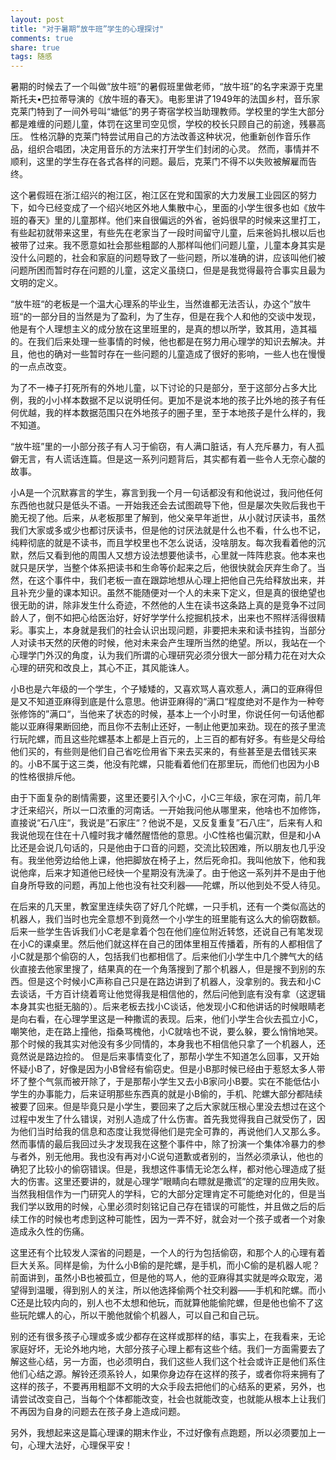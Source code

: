 ```yaml
---
layout: post
title: "对于暑期“放牛班”学生的心理探讨" 
comments: true
share: true
tags: 随感
---
```





暑期的时候去了一个叫做“放牛班”的暑假班里做老师，“放牛班”的名字来源于克里斯托夫•巴拉蒂导演的《放牛班的春天》。电影里讲了1949年的法国乡村，音乐家克莱门特到了一间外号叫“塘低”的男子寄宿学校当助理教师。学校里的学生大部分都是难缠的问题儿童，体罚在这里司空见惯，学校的校长只顾自己的前途，残暴高压。 性格沉静的克莱门特尝试用自己的方法改善这种状况，他重新创作音乐作品，组织合唱团，决定用音乐的方法来打开学生们封闭的心灵。 然而，事情并不顺利，这里的学生存在各式各样的问题。最后，克莱门不得不以失败被解雇而告终。

这个暑假班在浙江绍兴的袍江区，袍江区在党和国家的大力发展工业园区的努力下，如今已经变成了一个绍兴地区外地人集散中心，里面的小学生很多也如《放牛班的春天》里的儿童那样。他们来自很偏远的外省，爸妈很早的时候来这里打工，有些起初就带来这里，有些先在老家当了一段时间留守儿童，后来爸妈扎根以后也被带了过来。我不愿意如社会那些粗鄙的人那样叫他们问题儿童，儿童本身其实是没什么问题的，社会和家庭的问题导致了一些问题，所以准确的讲，应该叫他们被问题所困而暂时存在问题的儿童，这定义虽绕口，但是是我觉得最符合事实且最为文明的定义。

“放牛班“的老板是一个温大心理系的毕业生，当然谁都无法否认，办这个”放牛班“的一部分目的当然是为了盈利，为了生存，但是在我个人和他的交谈中发现，他是有个人理想主义的成分放在这里班里的，是真的想以所学，致其用，造其福的。在我们后来处理一些事情的时候，他也都是在努力用心理学的知识去解决。并且，他也的确对一些暂时存在一些问题的儿童造成了很好的影响，一些人也在慢慢的一点点改变。

为了不一棒子打死所有的外地儿童，以下讨论的只是部分，至于这部分占多大比例，我的小小样本数据不足以说明任何。更加不是说本地的孩子比外地的孩子有任何优越，我的样本数据范围只在外地孩子的圈子里，至于本地孩子是什么样的，我不知道。

“放牛班”里的一小部分孩子有人习于偷窃，有人满口脏话，有人充斥暴力，有人孤僻无言，有人谎话连篇。但是这一系列问题背后，其实都有着一些令人无奈心酸的故事。

小A是一个沉默寡言的学生，寡言到我一个月一句话都没有和他说过，我问他任何东西他也就只是低头不语。一开始我还会去试图疏导下他，但是屡次失败后我也干脆无视了他。后来，从老板那里了解到，他父亲早年逝世，从小就讨厌读书，虽然我们大家或多或少也都讨厌读书，但是他的讨厌法就是什么也不看，什么也不记，纯粹彻底的就是不读书，而且学校里也不怎么说话，没啥朋友。每次我看着他的沉默，然后又看到他的周围人又想方设法想要他读书，心里就一阵阵悲哀。他本来也就只是厌学，当整个体系把读书和生命等价起来之后，他很快就会厌弃生命了。当然，在这个事件中，我们老板一直在跟踪地想从心理上把他自己先给释放出来，并且补充少量的课本知识。虽然不能随便对一个人的未来下定义，但是真的很绝望也很无助的讲，除非发生什么奇迹，不然他的人生在读书这条路上真的是竞争不过同龄人了，倒不如把心给医治好，好好学学什么挖掘机技术，出来也不照样活得很精彩。事实上，本身就是我们的社会认识出现问题，非要把未来和读书挂钩，当部分人对读书天然的厌倦的时候，他对未来会产生理所当然的绝望。所以，我站在一个心理学门外汉的角度，认为我们所谓的心理研究必须分很大一部分精力花在对大众心理的研究和改良上，其心不正，其风能诛人。

小B也是六年级的一个学生，个子矮矮的，又喜欢骂人喜欢惹人，满口的亚麻得但是又不知道亚麻得到底是什么意思。他讲亚麻得的“满口“程度绝对不是作为一种夸张修饰的”满口“，当他来了状态的时候，基本上一个小时里，你说任何一句话他都能以亚麻得果断回绝，而且你不去制止还好，一制止他更加来劲。现在的孩子里流行玩陀螺，而且这些陀螺基本上都是上百元的，上三百的都有好多。有些是父母给他们买的，有些则是他们自己省吃俭用省下来去买来的，有些甚至是去借钱买来的。小B不属于这三类，他没有陀螺，只能看着他们在那里玩，而他们也因为小B的性格很排斥他。	

由于下面复杂的剧情需要，这里还要引入个小C，小C三年级，家在河南，前几年才迁来绍兴，所以一口浓重的河南话。一开始我问他从哪里来，他啥也不加修饰，直接说“石八庄“，我说是”石家庄“？他说不是，又反复重复”石八庄“，后来有人和我说他现在住在十八幢时我才幡然醒悟他的意思。小C性格也偏沉默，但是和小A比还是会说几句话的，只是他由于口音的问题，交流比较困难，所以朋友也几乎没有。我坐他旁边给他上课，他把脚放在椅子上，然后死命扣。我叫他放下，他和我说他痒，后来才知道他已经快一个星期没有洗澡了。由于他这一系列并不是由于他自身所导致的问题，再加上他也没有社交利器——陀螺，所以他到处不受人待见。

在后来的几天里，教室里连续失窃了好几个陀螺，一只手机，还有一个类似高达的机器人，我们当时也完全意想不到竟然一个小学生的班里能有这么大的偷窃数额。后来一些学生告诉我们小C老是拿着个包在他们座位附近转悠，还说自己有笔发现在小C的课桌里。然后他们就这样在自己的团体里相互传播着，所有的人都相信了小C就是那个偷窃的人，包括我们也都相信了。后来他们小学生中几个脾气大的结伙直接去他家里搜了，结果真的在一个角落搜到了那个机器人，但是搜不到别的东西。但是这个时候小C声称自己只是在路边讲到了机器人，没拿别的。我去和小C去谈话，千方百计绕着弯让他觉得我是相信他的，然后问他到底有没有拿（这逻辑本身其实也挺无脑的）。后来老板去找小C谈话，他发现小C和他讲话的时候眼睛老是向右看，在心理学里这是一种撒谎的表现。后来，他们小学生合伙去孤立小C，嘲笑他，走在路上撞他，指桑骂槐他，小C就啥也不说，要么躲，要么悄悄地哭。那个时候的我其实对他没有多少同情的，本身我也不相信他只拿了一个机器人，还竟然说是路边捡的。
但是后来事情变化了，那帮小学生不知道怎么回事，又开始怀疑小B了，好像是因为小B曾经有偷窃史。但是小B那时候已经由于惹怒太多人带坏了整个气氛而被开除了，于是那帮小学生又去小B家问小B要。实在不能低估小学生的办事能力，后来证明那些东西真的就是小B偷的，手机、陀螺大部分都陆续被要了回来。但是毕竟只是小学生，要回来了之后大家就压根心里没去想过在这个过程中发生了什么错误，对别人造成了什么伤害。首先我觉得我自己就受伤了，因为他们当时给我的信息和态度让我觉得他们是完全可靠的，再说他们人又那么多。然而事情的最后我回过头才发现我在这整个事件中，除了扮演一个集体冷暴力的参与者外，别无他用。我也没有再对小C说句道歉或者别的，当然必须承认，他也的确犯了比较小的偷窃错误。但是，我想这件事情无论怎么样，都对他心理造成了挺大的伤害。这里还要讲的，就是心理学”眼睛向右瞟就是撒谎”的定理的应用失败。当然我相信作为一门研究人的学科，它的大部分定理肯定不可能绝对化的，但是当我们学以致用的时候，心里必须时刻铭记自己存在错误的可能性，并且做之后的后续工作的时候也考虑到这种可能性，因为一弄不好，就会对一个孩子或者一个对象造成永久性的伤痛。

这里还有个比较发人深省的问题是，一个人的行为包括偷窃，和那个人的心理有着巨大关系。同样是偷，为什么小B偷的是陀螺，是手机，而小C偷的是机器人呢？前面讲到，虽然小B也被孤立，但是他的骂人，他的亚麻得其实就是哗众取宠，渴望得到温暖，得到别人的关注，所以他选择偷两个社交利器——手机和陀螺。而小C还是比较内向的，别人也不太想和他玩，而就算他能偷陀螺，但是他也偷不了这些玩陀螺人的心，所以干脆他就偷个机器人，可以自己和自己玩。

别的还有很多孩子心理或多或少都存在这样或那样的结，事实上，在我看来，无论家庭好坏，无论外地内地，大部分孩子心理上都有这些个结。我们一方面需要去了解这些心结，另一方面，也必须明白，我们这些人我们这个社会或许正是他们系住他们心结之源。解铃还须系铃人，如果你身边存在这样的孩子，或者你将来拥有了这样的孩子，不要再用粗鄙不文明的大众手段去把他们的心结系的更紧，另外，也请尝试改变自己，当每个个体都能改变，社会也就能改变，也就能从根本上让我们不再因为自身的问题去在孩子身上造成问题。

另外，我想起来这是篇心理课的期末作业，不过好像有点跑题，所以必须要加上一句，心理大法好，心理保平安！
